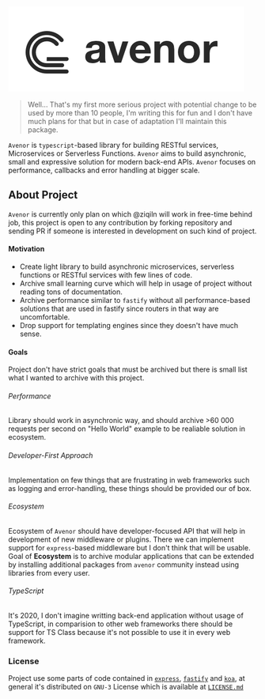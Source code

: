 ![banner](./assets/banner.png)

> Well... That's my first more serious project with potential change to be used by more than 10 people, I'm writing this for fun and I don't have much plans for that but in case of adaptation I'll maintain this package.

`Avenor` is `typescript`-based library for building RESTful services, Microservices or Serverless Functions. `Avenor` aims to build asynchronic, small and expressive solution for modern back-end APIs. `Avenor` focuses on performance, callbacks and error handling at bigger scale.

## About Project

`Avenor` is currently only plan on which @ziqiln will work in free-time behind job, this project is open to any contribution by forking repository and sending PR if someone is interested in development on such kind of project.

#### Motivation

- Create light library to build asynchronic microservices, serverless functions or RESTful services with few lines of code.
- Archive small learning curve which will help in usage of project without reading tons of documentation.
- Archive performance similar to `fastify` without all performance-based solutions that are used in fastify since routers in that way are uncomfortable.
- Drop support for templating engines since they doesn't have much sense.

#### Goals

Project don't have strict goals that must be archived but there is small list what I wanted to archive with this project.

###### Performance

Library should work in asynchronic way, and should archive >60 000 requests per second on "Hello World" example to be realiable solution in ecosystem.

###### Developer-First Approach

Implementation on few things that are frustrating in web frameworks such as logging and error-handling, these things should be provided our of box.

###### Ecosystem

Ecosystem of `Avenor` should have developer-focused API that will help in development of new middleware or plugins. There we can implement support for `express`-based middleware but I don't think that will be usable. Goal of **Ecosystem** is to archive modular applications that can be extended by installing additional packages from `avenor` community instead using libraries from every user.

###### TypeScript

It's 2020, I don't imagine writting back-end application without usage of TypeScript, in comparision to other web frameworks there should be support for TS Class because it's not possible to use it in every web framework.

### License

Project use some parts of code contained in [`express`](https://expressjs.com/), [`fastify`](https://www.fastify.io/) and [`koa`](https://koajs.com/), at general it's distributed on `GNU-3` License which is available at [`LICENSE.md`](./LICENSE.md)
